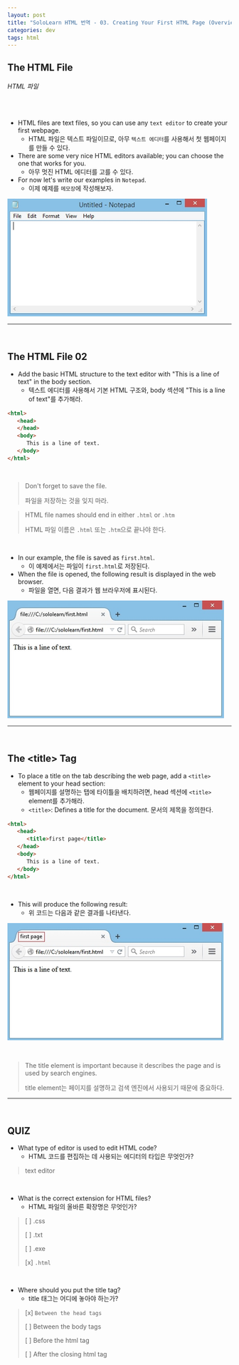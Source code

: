 ```yaml
---
layout: post
title: "SoloLearn HTML 번역 - 03. Creating Your First HTML Page (Overview)"
categories: dev
tags: html
---
```


## The HTML File

###### HTML 파일

<br>

- HTML files are text files, so you can use any `text editor` to create your first webpage.
  - HTML 파일은 텍스트 파일이므로, 아무 `텍스트 에디터`를 사용해서 첫 웹페이지를 만들 수 있다.
- There are some very nice HTML editors available; you can choose the one that works for you.
  - 아무 멋진 HTML 에디터를 고를 수 있다.
- For now let's write our examples in `Notepad`.
  - 이제 예제를 `메모장`에 작성해보자.

![sololearn img](/assets/img/sololearn-html-overview-03-01.jpeg)

------

<br>

## The HTML File 02

- Add the basic HTML structure to the text editor with "This is a line of text" in the body section.
  - 텍스트 에디터를 사용해서 기본 HTML 구조와, body 섹션에 "This is a line of text"를 추가해라.

```html
<html>
   <head>
   </head>
   <body>
      This is a line of text.
   </body>
</html>
```

<br>

> Don't forget to save the file.
>
> 파일을 저장하는 것을 잊지 마라.

> HTML file names should end in either `.html` or `.htm`
>
> HTML 파일 이름은 `.html` 또는 `.htm`으로 끝나야 한다.

<br>

- In our example, the file is saved as `first.html`.
  - 이 예제에서는 파일이 `first.html`로 저장된다.
- When the file is opened, the following result is displayed in the web browser.
  - 파일을 열면, 다음 결과가 웹 브라우저에 표시된다.

![sololearn img](/assets/img/sololearn-html-overview-03-02.jpeg)

------

<br>

## The \<title> Tag

- To place a title on the tab describing the web page, add a `<title>` element to your head section:
  - 웹페이지를 설명하는 탭에 타이틀을 배치하려면, head 섹션에 `<title>` element를 추가해라.
  - `<title>`: Defines a title for the document. 문서의 제목을 정의한다.

```html
<html>
   <head>
      <title>first page</title>
   </head>
   <body>
      This is a line of text.
   </body>
</html>
```

<br>

- This will produce the following result:
  - 위 코드는 다음과 같은 결과를 나타낸다.

![sololearn img](/assets/img/sololearn-html-overview-03-03.jpeg)

<br>

> The title element is important because it describes the page and is used by search engines.
>
> title element는 페이지를 설명하고 검색 엔진에서 사용되기 때문에 중요하다.

------

<br>

## QUIZ

- What type of editor is used to edit HTML code?
  - HTML 코드를 편집하는 데 사용되는 에디터의 타입은 무엇인가?

> text editor

<br>

- What is the correct extension for HTML files?
  - HTML 파일의 올바른 확장명은 무엇인가?

> [ ] .css
>
> [ ] .txt
>
> [ ] .exe
>
> [x] `.html`

<br>

- Where should you put the title tag?
  - title 태그는 어디에 놓아야 하는가?

> [x] `Between the head tags`
>
> [ ] Between the body tags
>
> [ ] Before the html tag
>
> [ ] After the closing html tag

<br>